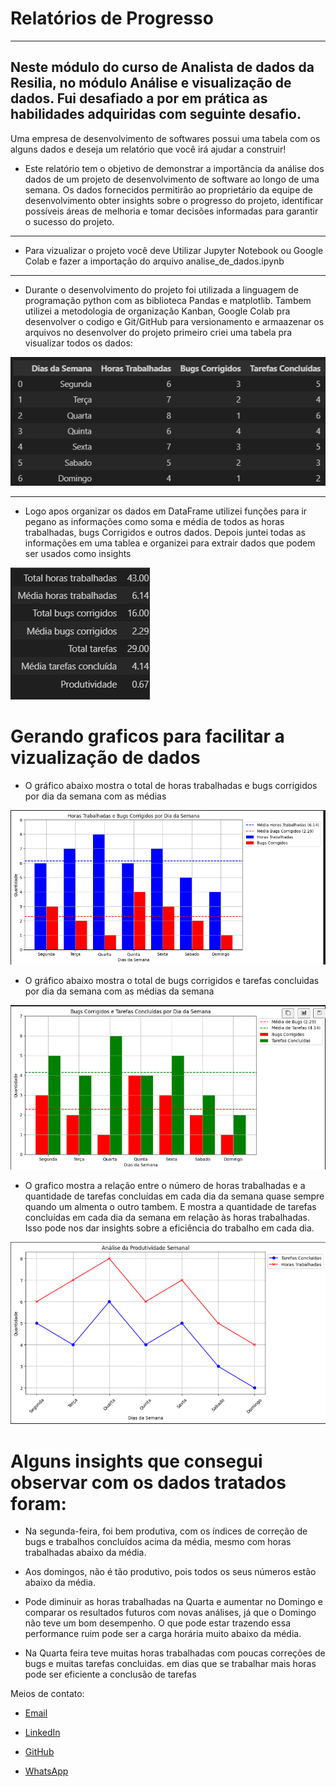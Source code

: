 

#  Relatórios de Progresso
---

 ## Neste módulo do curso de Analista de dados da Resilia, no  módulo Análise e visualização de dados. Fui desafiado a por em prática as habilidades adquiridas com seguinte desafio.

 Uma empresa de desenvolvimento de softwares possui uma tabela com os alguns dados e deseja um relatório  que você irá ajudar a construir!

- Este relatório tem o objetivo de demonstrar a importância da análise dos dados de um
projeto de desenvolvimento de software ao longo de uma semana. Os dados fornecidos
permitirão ao proprietário da equipe de desenvolvimento obter insights sobre o progresso
do projeto, identificar possíveis áreas de melhoria e tomar decisões informadas para
garantir o sucesso do projeto.
---
- Para vizualizar o projeto você deve Utilizar Jupyter Notebook ou  Google Colab e fazer a importação do arquivo analise_de_dados.ipynb
--- 
- Durante o desenvolvimento do projeto foi utilizada a linguagem de programação python com as biblioteca Pandas e matplotlib.
Tambem utilizei a metodologia de organização Kanban, Google Colab pra desenvolver o codigo e Git/GitHub para versionamento e armaazenar os arquivos
no desenvolver do projeto primeiro criei uma tabela pra visualizar todos os dados:

 ![DataFrame com os dados organizados](./imagens/_tabela_dados_.png)

---
- Logo apos organizar os dados em DataFrame utilizei funções para ir pegano as informações como soma e média de todos as horas trabalhadas, bugs Corrigidos e outros dados. 
Depois juntei todas as informações em uma tablea e organizei para extrair dados que podem ser usados como insights 

![ DataFrame com os dados obtidos para insights](./imagens/tabela_insigths.png)




# Gerando graficos para facilitar a vizualização de dados

- O gráfico abaixo mostra o total de horas trabalhadas e bugs corrigidos por dia da semana com as médias 

![horas trabalhadas e bugs corrigidos/ dia da semana com as médias](./imagens/grafico_Horas_X_Bugs.png)


- O gráfico abaixo mostra o total de bugs corrigidos e tarefas concluidas por dia da semana com as médias da semana 

![bugs corrigidos e tarefas concluidas por dia da semana com as médias da semana](./imagens/Tarefas_X_Bugs.png)


- O grafico mostra a relação entre o número de horas trabalhadas e a quantidade de tarefas concluídas em cada dia da semana quase sempre quando um almenta o outro tambem.
E mostra a quantidade de tarefas concluídas em cada dia da semana em relação às horas trabalhadas. Isso pode nos dar insights sobre a eficiência do trabalho em cada dia.

![- Análise da Produtividade Semanal](./imagens/Produtividade_Semanal.png)

# Alguns insights que consegui observar com os dados tratados foram:

- Na segunda-feira, foi bem produtiva, com os índices de correção de bugs e trabalhos concluídos acima da média, mesmo com horas trabalhadas abaixo da média.

- Aos domingos, não é tão produtivo, pois todos os seus números estão abaixo da média.


- Pode diminuir as horas trabalhadas na Quarta e aumentar no Domingo e comparar os resultados futuros com novas análises, já que o Domingo não teve um bom desempenho. O que pode estar trazendo essa performance ruim pode ser a carga horária muito abaixo da média.

- Na Quarta feira teve muitas horas trabalhadas com poucas correções de bugs e muitas tarefas concluidas. em dias que se trabalhar mais horas pode ser eficiente a conclusão de tarefas

Meios de contato:

- [Email](ra-fa0605@hotmail.com)


- [LinkedIn](https://www.linkedin.com/in/rafael-antonio-759a04241/)         

- [GitHub](https://github.com/seu_usuario_do_github)

- [WhatsApp](https://api.whatsapp.com/send?phone=5521982493342)










